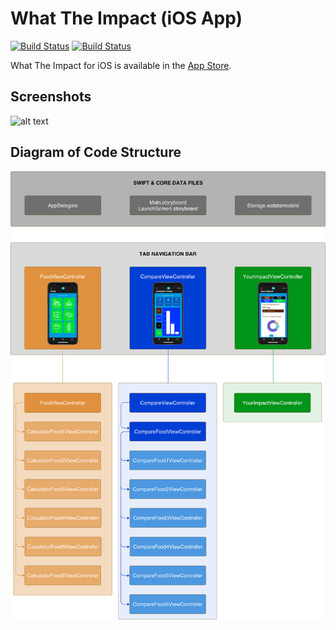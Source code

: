 # What The Impact (iOS App)

[![Build Status](https://img.shields.io/badge/build-v1.0.2-brightgreen)](https://github.com/louisheery/what-the-impact-ios)
[![Build Status](https://img.shields.io/badge/submission_status-under_live-green)](https://github.com/louisheery/what-the-impact-ios)

What The Impact for iOS is available in the [App Store](https://apps.apple.com/gb/app/what-the-impact/id1475934757).

## Screenshots
![alt text](https://github.com/louisheery/what-the-impact-ios/blob/master/what-the-impact-ios-screenshots.png)

## Diagram of Code Structure
![alt text](https://github.com/louisheery/what-the-impact-ios/blob/master/what-the-impact-ios-diagram.png)
